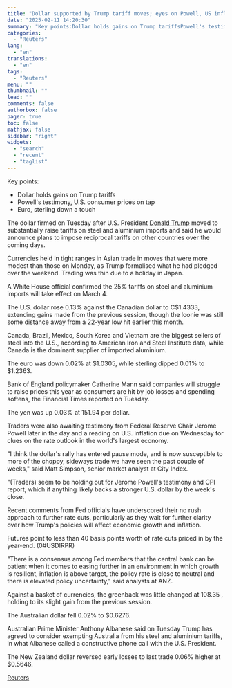 ```yaml
---
title: "Dollar supported by Trump tariff moves; eyes on Powell, US inflation"
date: "2025-02-11 14:20:30"
summary: "Key points:Dollar holds gains on Trump tariffsPowell's testimony, U.S. consumer prices on tapEuro, sterling down a touch The dollar firmed on Tuesday after U.S. President Donald Trump moved to substantially raise tariffs on steel and aluminium imports and said he would announce plans to impose reciprocal tariffs on other countries..."
categories:
  - "Reuters"
lang:
  - "en"
translations:
  - "en"
tags:
  - "Reuters"
menu: ""
thumbnail: ""
lead: ""
comments: false
authorbox: false
pager: true
toc: false
mathjax: false
sidebar: "right"
widgets:
  - "search"
  - "recent"
  - "taglist"
---
```


Key points:

* Dollar holds gains on Trump tariffs
* Powell's testimony, U.S. consumer prices on tap
* Euro, sterling down a touch

The dollar firmed on Tuesday after U.S. President [Donald Trump](https://www.reuters.com/world/us/donald-trump/) moved to substantially raise tariffs on steel and aluminium imports and said he would announce plans to impose reciprocal tariffs on other countries over the coming days.

Currencies held in tight ranges in Asian trade in moves that were more modest than those on Monday, as Trump formalised what he had pledged over the weekend. Trading was thin due to a holiday in Japan.

A White House official confirmed the 25% tariffs on steel and aluminium imports will take effect on March 4.

The U.S. dollar rose 0.13% against the Canadian dollar to C$1.4333, extending gains made from the previous session, though the loonie was still some distance away from a 22-year low hit earlier this month.

Canada, Brazil, Mexico, South Korea and Vietnam are the biggest sellers of steel into the U.S., according to American Iron and Steel Institute data, while Canada is the dominant supplier of imported aluminium.

The euro was down 0.02% at $1.0305, while sterling dipped 0.01% to $1.2363.

Bank of England policymaker Catherine Mann said companies will struggle to raise prices this year as consumers are hit by job losses and spending softens, the Financial Times reported on Tuesday.

The yen was up 0.03% at 151.94 per dollar.

Traders were also awaiting testimony from Federal Reserve Chair Jerome Powell later in the day and a reading on U.S. inflation due on Wednesday for clues on the rate outlook in the world's largest economy.

"I think the dollar's rally has entered pause mode, and is now susceptible to more of the choppy, sideways trade we have seen the past couple of weeks," said Matt Simpson, senior market analyst at City Index.

"(Traders) seem to be holding out for Jerome Powell's testimony and CPI report, which if anything likely backs a stronger U.S. dollar by the week's close.

Recent comments from Fed officials have underscored their no rush approach to further rate cuts, particularly as they wait for further clarity over how Trump's policies will affect economic growth and inflation.

Futures point to less than 40 basis points worth of rate cuts priced in by the year-end. (0#USDIRPR)

"There is a consensus among Fed members that the central bank can be patient when it comes to easing further in an environment in which growth is resilient, inflation is above target, the policy rate is close to neutral and there is elevated policy uncertainty," said analysts at ANZ.

Against a basket of currencies, the greenback was little changed at 108.35 , holding to its slight gain from the previous session.

The Australian dollar fell 0.02% to $0.6276.

Australian Prime Minister Anthony Albanese said on Tuesday Trump has agreed to consider exempting Australia from his steel and aluminium tariffs, in what Albanese called a constructive phone call with the U.S. President.

The New Zealand dollar reversed early losses to last trade 0.06% higher at $0.5646.

[Reuters](https://www.tradingview.com/news/reuters.com,2025:newsml_L1N3P2067:0-dollar-supported-by-trump-tariff-moves-eyes-on-powell-us-inflation/)
